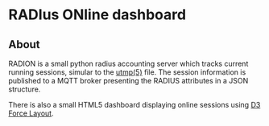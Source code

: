 # RADIus ONline dashboard

## About
RADION is a small python radius accounting server which tracks current running sessions, simular to the [utmp(5)](http://man7.org/linux/man-pages/man5/utmp.5.html) file.
The session information is published to a MQTT broker presenting the RADIUS attributes in a JSON structure.

There is also a small HTML5 dashboard displaying online sessions using [D3 Force Layout](https://github.com/d3/d3-3.x-api-reference/blob/master/Force-Layout.md).

